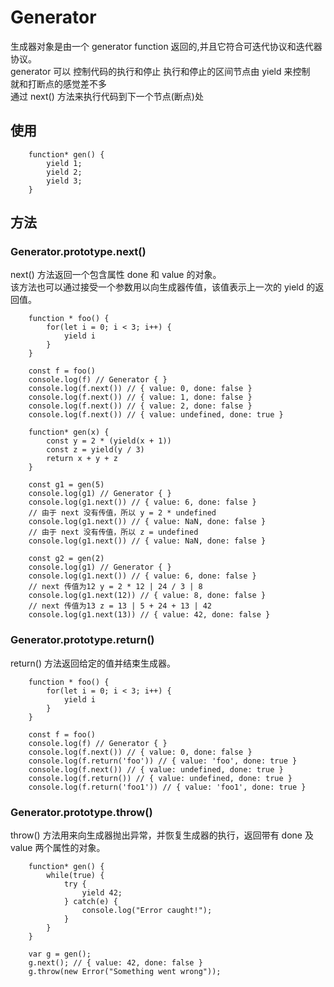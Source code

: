 # Generator

生成器对象是由一个 generator function 返回的,并且它符合可迭代协议和迭代器协议。  
generator 可以 控制代码的执行和停止 执行和停止的区间节点由 yield 来控制  
就和打断点的感觉差不多  
通过 next() 方法来执行代码到下一个节点(断点)处

## 使用

```
    function* gen() { 
        yield 1;
        yield 2;
        yield 3;
    }
```

## 方法

### Generator.prototype.next()

next() 方法返回一个包含属性 done 和 value 的对象。  
该方法也可以通过接受一个参数用以向生成器传值，该值表示上一次的 yield 的返回值。

```
    function * foo() {
        for(let i = 0; i < 3; i++) {
            yield i
        }
    }

    const f = foo()
    console.log(f) // Generator { }
    console.log(f.next()) // { value: 0, done: false }
    console.log(f.next()) // { value: 1, done: false }
    console.log(f.next()) // { value: 2, done: false }
    console.log(f.next()) // { value: undefined, done: true }

    function* gen(x) {
        const y = 2 * (yield(x + 1))
        const z = yield(y / 3)
        return x + y + z
    }

    const g1 = gen(5)
    console.log(g1) // Generator { }
    console.log(g1.next()) // { value: 6, done: false }
    // 由于 next 没有传值，所以 y = 2 * undefined
    console.log(g1.next()) // { value: NaN, done: false } 
    // 由于 next 没有传值，所以 z = undefined
    console.log(g1.next()) // { value: NaN, done: false }

    const g2 = gen(2)
    console.log(g1) // Generator { }
    console.log(g1.next()) // { value: 6, done: false }
    // next 传值为12 y = 2 * 12 | 24 / 3 | 8
    console.log(g1.next(12)) // { value: 8, done: false } 
    // next 传值为13 z = 13 | 5 + 24 + 13 | 42
    console.log(g1.next(13)) // { value: 42, done: false } 
```

### Generator.prototype.return()

return() 方法返回给定的值并结束生成器。

```
    function * foo() {
        for(let i = 0; i < 3; i++) {
            yield i
        }
    }

    const f = foo()
    console.log(f) // Generator { }
    console.log(f.next()) // { value: 0, done: false }
    console.log(f.return('foo')) // { value: 'foo', done: true }
    console.log(f.next()) // { value: undefined, done: true }
    console.log(f.return()) // { value: undefined, done: true }
    console.log(f.return('foo1')) // { value: 'foo1', done: true }
```
    

### Generator.prototype.throw()

throw() 方法用来向生成器抛出异常，并恢复生成器的执行，返回带有 done 及 value 两个属性的对象。

```
    function* gen() {
        while(true) {
            try {
                yield 42;
            } catch(e) {
                console.log("Error caught!");
            }
        }
    }

    var g = gen();
    g.next(); // { value: 42, done: false }
    g.throw(new Error("Something went wrong")); 
```